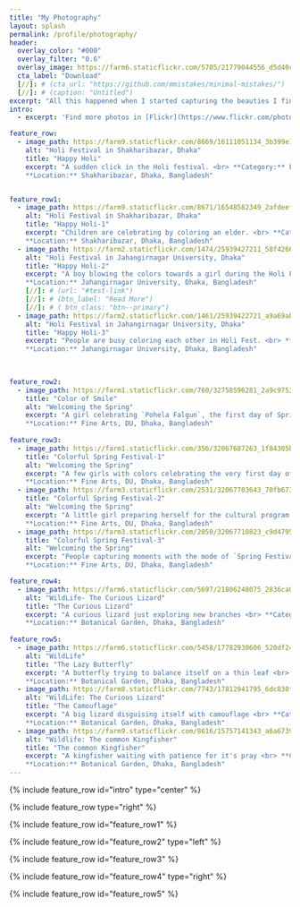 ```yaml
---
title: "My Photography"
layout: splash
permalink: /profile/photography/
header:
  overlay_color: "#000"
  overlay_filter: "0.6"
  overlay_image: https://farm6.staticflickr.com/5705/21779044556_d5d40c8c17_k.jpg
  cta_label: "Download"
  [//]: # (cta_url: "https://github.com/mmistakes/minimal-mistakes/")
  [//]: # (caption: "Untitled")  
excerpt: "All this happened when I started capturing the beauties I find in the surroundings"
intro: 
  - excerpt: 'Find more photos in [Flickr](https://www.flickr.com/photos/roysclick/)'

feature_row:
  - image_path: https://farm9.staticflickr.com/8669/16111051134_3b399e1515_b.jpg
    alt: "Holi Festival in Shakharibazar, Dhaka"
    title: "Happy Holi"
    excerpt: "A sudden click in the Holi festival. <br> **Category:** Festival <br>
    **Location:** Shakharibazar, Dhaka, Bangladesh"


feature_row1:
  - image_path: https://farm9.staticflickr.com/8671/16548582349_2afdeefd12_b.jpg
    alt: "Holi Festival in Shakharibazar, Dhaka"
    title: "Happy Holi-1"
    excerpt: "Children are celebrating by coloring an elder. <br> **Category:** Festival <br>
    **Location:** Shakharibazar, Dhaka, Bangladesh"
  - image_path: https://farm2.staticflickr.com/1474/25939427211_58f4266fc9_b.jpg
    alt: "Holi Festival in Jahangirnagar University, Dhaka"
    title: "Happy Holi-2"
    excerpt: "A boy blowing the colors towards a girl during the Holi Festival. <br> **Category:** Festival <br>
    **Location:** Jahangirnagar University, Dhaka, Bangladesh"
    [//]: # (url: "#test-link")
    [//]: # (btn_label: "Read More")
    [//]: # ( btn_class: "btn--primary")
  - image_path: https://farm2.staticflickr.com/1461/25939422721_a9a69ab2ed_b.jpg
    alt: "Holi Festival in Jahangirnagar University, Dhaka"
    title: "Happy Holi-3"
    excerpt: "People are busy coloring each other in Holi Fest. <br> **Category:** Festival <br>
    **Location:** Jahangirnagar University, Dhaka, Bangladesh"
    
  

feature_row2:
  - image_path: https://farm1.staticflickr.com/760/32758596281_2a9c975340_b.jpg
    title: "Color of Smile"
    alt: "Welcoming the Spring"
    excerpt: "A girl celebrating `Pohela Falgun`, the first day of Spring <br> **Category:** Festival <br>
    **Location:** Fine Arts, DU, Dhaka, Bangladesh"
    
feature_row3:
  - image_path: https://farm1.staticflickr.com/356/32067687263_1f84305b88_b.jpg
    title: "Colorful Spring Festival-1"
    alt: "Welcoming the Spring"
    excerpt: "A few girls with colors celebrating the very first day of Spring <br> **Category:** Festival <br>
    **Location:** Fine Arts, DU, Dhaka, Bangladesh"
  - image_path: https://farm3.staticflickr.com/2531/32067703643_70fb673aee_b.jpg
    title: "Colorful Spring Festival-2"
    alt: "Welcoming the Spring"
    excerpt: "A little girl preparing herself for the cultural program on `Pohela Falgun` <br> **Category:** Festival <br>
    **Location:** Fine Arts, DU, Dhaka, Bangladesh"
  - image_path: https://farm3.staticflickr.com/2050/32067710823_c9d4795846_b.jpg
    title: "Colorful Spring Festival-3"
    alt: "Welcoming the Spring"
    excerpt: "People capturing moments with the mode of `Spring Festival` <br> **Category:** Festival <br>
    **Location:** Fine Arts, DU, Dhaka, Bangladesh"

feature_row4:
  - image_path: https://farm6.staticflickr.com/5697/21806248075_2836ca0600_k.jpg
    alt: "WildLife- The Curious Lizard"
    title: "The Curious Lizard"
    excerpt: "A curious lizard just exploring new branches <br> **Category:** WildLife <br>
    **Location:** Botanical Garden, Dhaka, Bangladesh"
    
feature_row5:
  - image_path: https://farm6.staticflickr.com/5458/17782930606_520df24234_b.jpg
    alt: "WildLife"
    title: "The Lazy Butterfly"
    excerpt: "A butterfly trying to balance itself on a thin leaf <br> **Category:** WildLife <br>
    **Location:** Botanical Garden, Dhaka, Bangladesh"
  - image_path: https://farm8.staticflickr.com/7743/17812941795_6dc830f3da_b.jpg
    alt: "WildLife: The Curious Lizard"
    title: "The Camouflage"
    excerpt: "A big lizard disguising itself with camouflage <br> **Category:** WildLife <br>
    **Location:** Botanical Garden, Dhaka, Bangladesh"
  - image_path: https://farm9.staticflickr.com/8616/15757141343_a6a6739c5d_b.jpg
    alt: "Wildlife: The common Kingfisher"
    title: "The common Kingfisher"
    excerpt: "A kingfisher waiting with patience for it's pray <br> **Category:** WildLife <br>
    **Location:** Botanical Garden, Dhaka, Bangladesh"
---
```


{% include feature_row id="intro" type="center" %}

{% include feature_row type="right" %}

{% include feature_row id="feature_row1" %}

{% include feature_row id="feature_row2" type="left" %}

{% include feature_row id="feature_row3" %}

{% include feature_row id="feature_row4" type="right" %}

{% include feature_row id="feature_row5" %}
